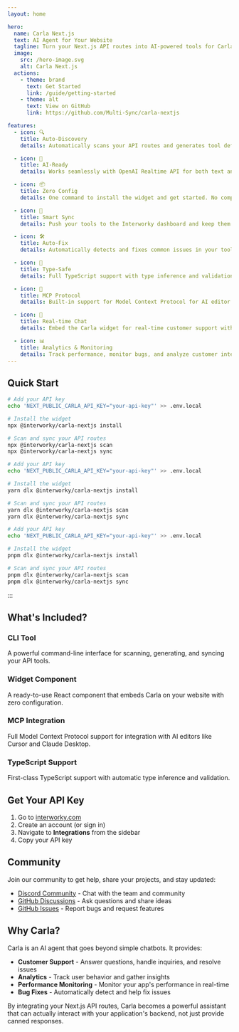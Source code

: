 ```yaml
---
layout: home

hero:
  name: Carla Next.js
  text: AI Agent for Your Website
  tagline: Turn your Next.js API routes into AI-powered tools for Carla - Customer Support + Analytics + Performance Monitoring + Bug Fixes
  image:
    src: /hero-image.svg
    alt: Carla Next.js
  actions:
    - theme: brand
      text: Get Started
      link: /guide/getting-started
    - theme: alt
      text: View on GitHub
      link: https://github.com/Multi-Sync/carla-nextjs

features:
  - icon: 🔍
    title: Auto-Discovery
    details: Automatically scans your API routes and generates tool definitions using TypeScript AST analysis.

  - icon: 🤖
    title: AI-Ready
    details: Works seamlessly with OpenAI Realtime API for both text and voice interactions.

  - icon: 📦
    title: Zero Config
    details: One command to install the widget and get started. No complex configuration needed.

  - icon: 🔄
    title: Smart Sync
    details: Push your tools to the Interworky dashboard and keep them in sync effortlessly.

  - icon: 🛠️
    title: Auto-Fix
    details: Automatically detects and fixes common issues in your tool definitions.

  - icon: 🎯
    title: Type-Safe
    details: Full TypeScript support with type inference and validation.

  - icon: 🚀
    title: MCP Protocol
    details: Built-in support for Model Context Protocol for AI editor integration.

  - icon: 💬
    title: Real-time Chat
    details: Embed the Carla widget for real-time customer support with access to your APIs.

  - icon: 📊
    title: Analytics & Monitoring
    details: Track performance, monitor bugs, and analyze customer interactions.
---
```


## Quick Start


```bash [npm]
# Add your API key
echo 'NEXT_PUBLIC_CARLA_API_KEY="your-api-key"' >> .env.local

# Install the widget
npx @interworky/carla-nextjs install

# Scan and sync your API routes
npx @interworky/carla-nextjs scan
npx @interworky/carla-nextjs sync
```

```bash [yarn]
# Add your API key
echo 'NEXT_PUBLIC_CARLA_API_KEY="your-api-key"' >> .env.local

# Install the widget
yarn dlx @interworky/carla-nextjs install

# Scan and sync your API routes
yarn dlx @interworky/carla-nextjs scan
yarn dlx @interworky/carla-nextjs sync
```

```bash [pnpm]
# Add your API key
echo 'NEXT_PUBLIC_CARLA_API_KEY="your-api-key"' >> .env.local

# Install the widget
pnpm dlx @interworky/carla-nextjs install

# Scan and sync your API routes
pnpm dlx @interworky/carla-nextjs scan
pnpm dlx @interworky/carla-nextjs sync
```

:::

## What's Included?

### CLI Tool
A powerful command-line interface for scanning, generating, and syncing your API tools.

### Widget Component
A ready-to-use React component that embeds Carla on your website with zero configuration.

### MCP Integration
Full Model Context Protocol support for integration with AI editors like Cursor and Claude Desktop.

### TypeScript Support
First-class TypeScript support with automatic type inference and validation.

## Get Your API Key

1. Go to [interworky.com](https://interworky.com)
2. Create an account (or sign in)
3. Navigate to **Integrations** from the sidebar
4. Copy your API key

## Community

Join our community to get help, share your projects, and stay updated:

- [Discord Community](https://discord.com/invite/YHmsekzMV5) - Chat with the team and community
- [GitHub Discussions](https://github.com/Multi-Sync/carla-nextjs/discussions) - Ask questions and share ideas
- [GitHub Issues](https://github.com/Multi-Sync/carla-nextjs/issues) - Report bugs and request features

## Why Carla?

Carla is an AI agent that goes beyond simple chatbots. It provides:

- **Customer Support** - Answer questions, handle inquiries, and resolve issues
- **Analytics** - Track user behavior and gather insights
- **Performance Monitoring** - Monitor your app's performance in real-time
- **Bug Fixes** - Automatically detect and help fix issues

By integrating your Next.js API routes, Carla becomes a powerful assistant that can actually interact with your application's backend, not just provide canned responses.
